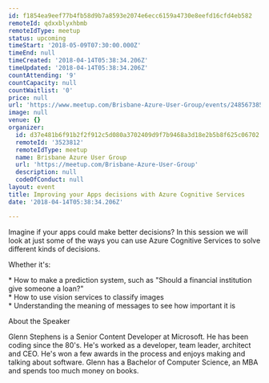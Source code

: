 ```yaml
---
id: f1854ea9eef77b4fb58d9b7a8593e2074e6ecc6159a4730e8eefd16cfd4eb582
remoteId: qdxxblyxhbmb
remoteIdType: meetup
status: upcoming
timeStart: '2018-05-09T07:30:00.000Z'
timeEnd: null
timeCreated: '2018-04-14T05:38:34.206Z'
timeUpdated: '2018-04-14T05:38:34.206Z'
countAttending: '9'
countCapacity: null
countWaitlist: '0'
price: null
url: 'https://www.meetup.com/Brisbane-Azure-User-Group/events/248567385/'
image: null
venue: {}
organizer:
  id: d37e481b6f91b2f2f912c5d080a3702409d9f7b9468a3d18e2b5b8f625c06702
  remoteId: '3523812'
  remoteIdType: meetup
  name: Brisbane Azure User Group
  url: 'https://meetup.com/Brisbane-Azure-User-Group'
  description: null
  codeOfConduct: null
layout: event
title: Improving your Apps decisions with Azure Cognitive Services
date: '2018-04-14T05:38:34.206Z'

---
```

<p>Imagine if your apps could make better decisions? In this session we will look at just some of the ways you can use Azure Cognitive Services to solve different kinds of decisions.</p> <p>Whether it's:</p> <p>* How to make a prediction system, such as "Should a financial institution give someone a loan?"<br/>* How to use vision services to classify images<br/>* Understanding the meaning of messages to see how important it is</p> <p>About the Speaker</p> <p>Glenn Stephens is a Senior Content Developer at Microsoft. He has been coding since the 80's. He's worked as a developer, team leader, architect and CEO. He's won a few awards in the process and enjoys making and talking about software. Glenn has a Bachelor of Computer Science, an MBA and spends too much money on books.</p>
